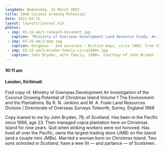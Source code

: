 ```yaml
---
longdate: Wednesday, 15 March 2023
title: 1968 Coconut Growing Potential
date: 2023-03-15
layout: layouts/journal.njk
photos:
 - img: 03-15-am/1-reseach-document.jpg
   caption: "Ministry of Overseas Development Land Resource Study: An Investigation of the Coconut Growing Potential of Christmas Island Volume 1 The Environment and the Plantations. By R. N. Jenkins and M. A. Foale Land Resources Division / Directorate of Overseas Surveys, Tolworth, Surrey, England 1968. Courtesy of John Bryden."
 - img: 03-15-am/2-map.jpg
   caption: Gorgeous — and accurate — British maps, circa 1968, from the Land Resource Study. Courtesy of John Bryden.
 - img: 03-15-am/3-bryden-family-circa1980s.jpg
   caption: John Bryden, with family, 1980s. Courtesy of John Bryden
---
```

#### 10:11 am
#### London, Kiritimati

Find copy of:
Ministry of Overseas Development
An Investigation of the Coconut Growing Potential of Christmas Island
Volume 1
The Environment and the Plantations.
By R. N. Jenkins and M. A. Foale
Land Resources Division / Directorate of Overseas Surveys
Tolworth, Surrey, England
1968

Copy loaned to me by John Bryden, 79, of Scotland. Has been in the Pacific since 1966, age 23. Then managed copra plantation here on Christmas Island for nine years. Quit when striking workers were not honored. Has lived all over the Pacific, owns the largest trading store (JMB) on the island (and a couple mini JMBs). Married a woman born on Christmas Island. Two sons schooled in Scotland, have a wee lilt — and parlance — of Scotsmen.
